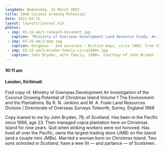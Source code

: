 ```yaml
---
longdate: Wednesday, 15 March 2023
title: 1968 Coconut Growing Potential
date: 2023-03-15
layout: layouts/journal.njk
photos:
 - img: 03-15-am/1-reseach-document.jpg
   caption: "Ministry of Overseas Development Land Resource Study: An Investigation of the Coconut Growing Potential of Christmas Island Volume 1 The Environment and the Plantations. By R. N. Jenkins and M. A. Foale Land Resources Division / Directorate of Overseas Surveys, Tolworth, Surrey, England 1968. Courtesy of John Bryden."
 - img: 03-15-am/2-map.jpg
   caption: Gorgeous — and accurate — British maps, circa 1968, from the Land Resource Study. Courtesy of John Bryden.
 - img: 03-15-am/3-bryden-family-circa1980s.jpg
   caption: John Bryden, with family, 1980s. Courtesy of John Bryden
---
```

#### 10:11 am
#### London, Kiritimati

Find copy of:
Ministry of Overseas Development
An Investigation of the Coconut Growing Potential of Christmas Island
Volume 1
The Environment and the Plantations.
By R. N. Jenkins and M. A. Foale
Land Resources Division / Directorate of Overseas Surveys
Tolworth, Surrey, England
1968

Copy loaned to me by John Bryden, 79, of Scotland. Has been in the Pacific since 1966, age 23. Then managed copra plantation here on Christmas Island for nine years. Quit when striking workers were not honored. Has lived all over the Pacific, owns the largest trading store (JMB) on the island (and a couple mini JMBs). Married a woman born on Christmas Island. Two sons schooled in Scotland, have a wee lilt — and parlance — of Scotsmen.
